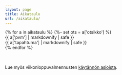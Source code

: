 ```yaml
---
layout: page
title: Aikataulu
url: /aikataulu/
---
```

<div role="list">
{% for a in aikataulu %}
{%- set ots = a['otsikko'] %}
<div class="row flex-wrap mb-2 mt-2 {% if ots %}bg-info bg-gradient text-light fw-bolder p-1{% endif %}" 
  {% if ots %}role="heading"{% else %}role="listitem"{% endif %}>
<div class="col-sm-3">{{ a['pvm'] | markdownify | safe }}</div>
<div class="col-sm-9">{{ a['tapahtuma'] | markdownify | safe }}</div>
</div>
{% endfor %}
</div>

<br>

<br>

Lue myös viikonloppuvalmennusten [käytännön asioista](/kaytanto/).
